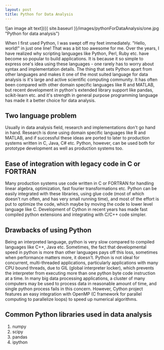 ```yaml
---
layout: post
title: Python for Data Analysis
---
```


![an image alt text]({{ site.baseurl }}/images/pythonForDataAnalysis/one.jpg "Python for data analysis")

When I first used Python, I was swept off my feet immediately. "Hello, world!" in just one line! That was a bit too awesome for me. Over the years, I have realized why scripting languages like Python, Perl, Ruby etc. have become so popular to build applications. It is because it so simple to express one's idea using these languages - one rarely has to worry about syntax and implementation details.
The thing that sets Python apart from other languages and makes it one of the most suited language for data analysis is it's large and active scientific computing community. It has often been compared with other domain specific languages like R and MATLAB, but recent development in python's extended library support like pandas, scikit-learn etc. and it's strength in general purpose programming language has made it a better choice for data analysis.

## Two language problem

Usually in data analysis field, research and implementations don't go hand in hand. Research is done using domain specific languages like R and MATLAB, and if successful these ideas are ported to later to production systems written in C, Java, C# etc.
Python, however, can be used both for prototype development as well as production systems too.

## Ease of integration with legacy code in C or FORTRAN

Many production systems use code written in C or FORTRAN for handling linear algebra, optimization, fast fourier transformations etc. Python can be easily integrated with these libraries, using glue code (most of which doesn't run often, and has very small running time), and most of the effort is put to optimize the code, which maybe by moving the code to lower level language like C.
Development of Cython in recent years has made fast compiled python extensions and integrating with C/C++ code simpler.

## Drawbacks of using Python

Being an interpreted language, python is very slow compared to compiled languages like C++, Java etc. Sometimes, the fact that developmental speed in python is more than other languages pays off this loss, sometimes when performance matters more, it doesn't.
Python is not ideal for concurrent, multi-threaded applications, particularly applications with many CPU bound threads, due to GIL (global interpreter locker), which prevents the interpreter from executing more than one python byte code instruction at a time. In many big data processing applications, a cluster of many computers may be used to process data in reasonable amount of time, and single python process fails in this concern.
However, Cython project features an easy integration with OpenMP (C framework for parallel computing to parallelize loops) to speed up numerical algorithms.


## Common Python libraries used in data analysis

1. numpy
2. scipy
3. pandas
4. ipython
